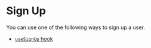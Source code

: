 <!--
 Copyright (c) 2024 Eray Erdin
 
 This software is released under the MIT License.
 https://opensource.org/licenses/MIT
-->

# Sign Up

You can use one of the following ways to sign up a user.

 - [`useSignUp` hook](../hooks/useSignUp.md)